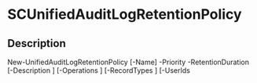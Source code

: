 
# SCUnifiedAuditLogRetentionPolicy

## Description


New-UnifiedAuditLogRetentionPolicy [-Name] <string> -Priority <int> -RetentionDuration <Object> [-Description <string>] [-Operations <Object>] [-RecordTypes <Object>] [-UserIds <Object>] [-WhatIf] [-Confirm] [<CommonParameters>]

